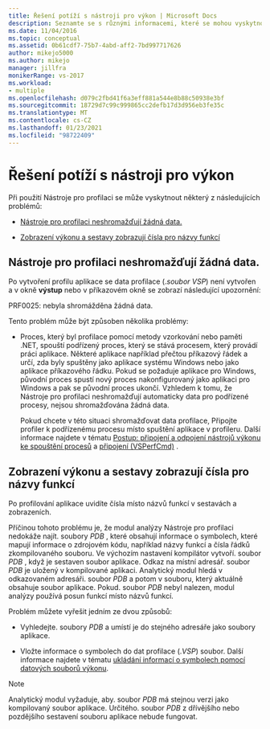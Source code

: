 ```yaml
---
title: Řešení potíží s nástroji pro výkon | Microsoft Docs
description: Seznamte se s různými informacemi, které se mohou vyskytnout při odstraňování potíží s nástroji pro zvýšení výkonu, například když nejsou shromažďována žádná data pomocí nástrojů pro profilaci.
ms.date: 11/04/2016
ms.topic: conceptual
ms.assetid: 0b61cdf7-75b7-4abd-aff2-7bd997717626
author: mikejo5000
ms.author: mikejo
manager: jillfra
monikerRange: vs-2017
ms.workload:
- multiple
ms.openlocfilehash: d079c2fbd41f6a3eff881a544e8b88c50938e3bf
ms.sourcegitcommit: 18729d7c99c999865cc2defb17d3d956eb3fe35c
ms.translationtype: MT
ms.contentlocale: cs-CZ
ms.lasthandoff: 01/23/2021
ms.locfileid: "98722409"
---
```

# <a name="troubleshoot-performance-tools-issues"></a>Řešení potíží s nástroji pro výkon
Při použití Nástroje pro profilaci se může vyskytnout některý z následujících problémů:

- [Nástroje pro profilaci neshromažďují žádná data.](#no-data-is-collected-by-the-profiling-tools)

- [Zobrazení výkonu a sestavy zobrazují čísla pro názvy funkcí](#performance-views-and-reports-display-numbers-for-function-names)

## <a name="no-data-is-collected-by-the-profiling-tools"></a>Nástroje pro profilaci neshromažďují žádná data.
 Po vytvoření profilu aplikace se data profilace (.*soubor VSP*) není vytvořen a v okně **výstup** nebo v příkazovém okně se zobrazí následující upozornění:

 PRF0025: nebyla shromážděna žádná data.

 Tento problém může být způsoben několika problémy:

- Proces, který byl profilace pomocí metody vzorkování nebo paměti .NET, spouští podřízený proces, který se stává procesem, který provádí práci aplikace. Některé aplikace například přečtou příkazový řádek a určí, zda byly spuštěny jako aplikace systému Windows nebo jako aplikace příkazového řádku. Pokud se požaduje aplikace pro Windows, původní proces spustí nový proces nakonfigurovaný jako aplikaci pro Windows a pak se původní proces ukončí. Vzhledem k tomu, že Nástroje pro profilaci neshromažďují automaticky data pro podřízené procesy, nejsou shromažďována žádná data.

     Pokud chcete v této situaci shromažďovat data profilace, Připojte profiler k podřízenému procesu místo spuštění aplikace v profileru. Další informace najdete v tématu [Postup: připojení a odpojení nástrojů výkonu ke spouštění procesů](../profiling/how-to-attach-and-detach-performance-tools-to-running-processes.md) a [připojení (VSPerfCmd)](../profiling/attach.md) .

## <a name="performance-views-and-reports-display-numbers-for-function-names"></a>Zobrazení výkonu a sestavy zobrazují čísla pro názvy funkcí
 Po profilování aplikace uvidíte čísla místo názvů funkcí v sestavách a zobrazeních.

 Příčinou tohoto problému je, že modul analýzy Nástroje pro profilaci nedokáže najít. soubory *PDB* , které obsahují informace o symbolech, které mapují informace o zdrojovém kódu, například názvy funkcí a čísla řádků zkompilovaného souboru. Ve výchozím nastavení kompilátor vytvoří. soubor *PDB* , když je sestaven soubor aplikace. Odkaz na místní adresář. soubor *PDB* je uložený v kompilované aplikaci. Analytický modul hledá v odkazovaném adresáři. soubor *PDB* a potom v souboru, který aktuálně obsahuje soubor aplikace. Pokud. soubor *PDB* nebyl nalezen, modul analýzy používá posun funkcí místo názvů funkcí.

 Problém můžete vyřešit jedním ze dvou způsobů:

- Vyhledejte. soubory *PDB* a umístí je do stejného adresáře jako soubory aplikace.

- Vložte informace o symbolech do dat profilace (.*VSP*) soubor. Další informace najdete v tématu [ukládání informací o symbolech pomocí datových souborů výkonu](../profiling/saving-symbol-information-with-performance-data-files.md).

> [!NOTE]
> Analytický modul vyžaduje, aby. soubor *PDB* má stejnou verzi jako kompilovaný soubor aplikace. Určitého. soubor *PDB* z dřívějšího nebo pozdějšího sestavení souboru aplikace nebude fungovat.
